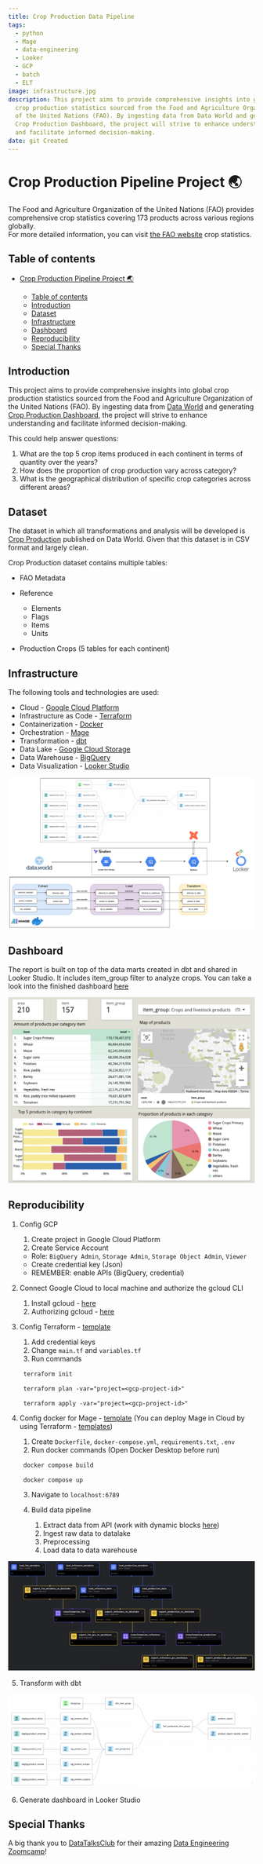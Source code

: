 ```yaml
---
title: Crop Production Data Pipeline
tags:
  - python
  - Mage
  - data-engineering
  - Looker
  - GCP
  - batch
  - ELT
image: infrastructure.jpg
description: This project aims to provide comprehensive insights into global
  crop production statistics sourced from the Food and Agriculture Organization
  of the United Nations (FAO). By ingesting data from Data World and generating
  Crop Production Dashboard, the project will strive to enhance understanding
  and facilitate informed decision-making.
date: git Created
---
```

# Crop Production Pipeline Project 🌏

The Food and Agriculture Organization of the United Nations (FAO) provides comprehensive crop statistics covering 173 products across various regions globally. <br>
For more detailed information, you can visit <a href = "https://www.fao.org/faostat/en/#data">the FAO website</a> crop statistics.

## Table of contents

* [Crop Production Pipeline Project 🌏](#crop-production-pipeline-project-)

  * [Table of contents](#table-of-contents)
  * [Introduction](#introduction)
  * [Dataset](#dataset)
  * [Infrastructure](#infrastructure)
  * [Dashboard](#dashboard)
  * [Reproducibility](#reproducibility)
  * [Special Thanks](#special-thanks)

## Introduction

This project aims to provide comprehensive insights into global crop production statistics sourced from the Food and Agriculture Organization of the United Nations (FAO). By ingesting data from <a href = "https://data.world/agriculture/crop-production">Data World</a> and generating <a href = "https://lookerstudio.google.com/reporting/f62e4703-b18e-491c-97f5-c34551975fa4">Crop Production Dashboard</a>, the project will strive to enhance understanding and facilitate informed decision-making. <br>

This could help answer questions:

<ol>
    <li>What are the top 5 crop items produced in each continent in terms of quantity over the years?</li>
    <li>How does the proportion of crop production vary across category?</li>
    <li>What is the geographical distribution of specific crop categories across different areas?</li>
</ol>

## Dataset

The dataset in which all transformations and analysis will be developed is <a href = "https://data.world/agriculture/crop-production">Crop Production</a> published on Data World. Given that this dataset is in CSV format and largely clean. <br>

Crop Production dataset contains multiple tables:

* FAO Metadata
* Reference

  * Elements
  * Flags
  * Items
  * Units
* Production Crops (5 tables for each continent)

## Infrastructure

The following tools and technologies are used:

* Cloud - <a href = "https://cloud.google.com/?hl=en">Google Cloud Platform</a>
* Infrastructure as Code - <a href = "https://www.terraform.io/">Terraform</a>
* Containerization - <a href = "https://www.docker.com/">Docker</a>
* Orchestration - <a href = "https://www.mage.ai/">Mage</a>
* Transformation - <a href = "https://cloud.getdbt.com/">dbt</a>
* Data Lake - <a href = "https://cloud.google.com/storage?hl=en">Google Cloud Storage</a>
* Data Warehouse - <a href = "https://cloud.google.com/bigquery?hl=en">BigQuery</a>
* Data Visualization - <a href = "https://lookerstudio.google.com/">Looker Studio</a>

![Infrastructure of Crop Production Pipeline](infrastructure.jpg "Infrastructure of Crop Production Pipelin")

## Dashboard

The report is built on top of the data marts created in dbt and shared in Looker Studio. It includes item_group filter to analyze crops. You can take a look into the finished dashboard <a href = "https://lookerstudio.google.com/reporting/f62e4703-b18e-491c-97f5-c34551975fa4">here</a>

![dashboard](dashboard.png "Dashboard")

## Reproducibility

1. Config GCP

   1. Create project in Google Cloud Platform
   2. Create Service Account

   * Role: `BigQuery Admin`, `Storage Admin`, `Storage Object Admin`, `Viewer`
   * Create credential key (Json)
   * REMEMBER: enable APIs (BigQuery, credential)
2. Connect Google Cloud to local machine and authorize the gcloud CLI

   1. Install gcloud - <a href = "https://cloud.google.com/sdk/docs/install">here</a>
   2. Authorizing gcloud - <a href = "https://cloud.google.com/sdk/docs/authorizing">here</a>
3. Config Terraform - <a href = "https://github.com/DataTalksClub/data-engineering-zoomcamp/tree/main/01-docker-terraform/1_terraform_gcp/terraform/terraform_with_variables">template</a> 

   1. Add credential keys
   2. Change `main.tf` and `variables.tf`
   3. Run commands

   ```
    terraform init
   ```

   ```
    terraform plan -var="project=<gcp-project-id>"
   ```
   ```
    terraform apply -var="project=<gcp-project-id>"
   ```
4. Config docker for Mage - <a href = "https://github.com/mage-ai/mage-zoomcamp">template</a> (You can deploy Mage in Cloud by using Terraform - <a href="https://github.com/mage-ai/mage-ai-terraform-templates">templates</a>)

   1. Create `Dockerfile`, `docker-compose.yml`, `requirements.txt`, `.env`
   2. Run docker commands (Open Docker Desktop before run)

   ```
    docker compose build
   ```
   ```
    docker compose up
   ```
   3. Navigate to `localhost:6789`
   4. Build data pipeline

      1. Extract data from API (work with dynamic blocks <a href ="https://docs.mage.ai/design/blocks/dynamic-blocks">here</a>)
      2. Ingest raw data to datalake
      3. Preprocessing
      4. Load data to data warehouse

![mage](mage.png "ELT in Mage")

5. Transform with dbt

![dbt](dbt.jpg "Data modelling")

6. Generate dashboard in Looker Studio

## Special Thanks

A big thank you to <a href = "https://github.com/DataTalksClub">DataTalksClub</a> for their amazing <a href="https://github.com/DataTalksClub/data-engineering-zoomcamp">Data Engineering Zoomcamp</a>!
